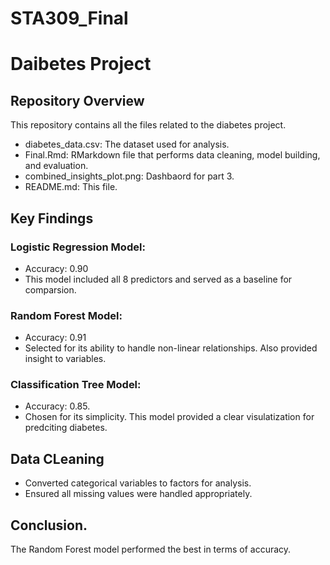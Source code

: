# STA309_Final

# Daibetes Project

## Repository Overview

This repository contains all the files related to the diabetes project.
- diabetes_data.csv: The dataset used for analysis.
- Final.Rmd: RMarkdown file that performs data cleaning, model building, and evaluation.
- combined_insights_plot.png: Dashbaord for part 3.
- README.md: This file.

## Key Findings

### Logistic Regression Model:
- Accuracy: 0.90
- This model included all 8 predictors and served as a baseline for comparsion.

### Random Forest Model:
- Accuracy: 0.91
- Selected for its ability to handle non-linear relationships. Also provided insight to variables.

### Classification Tree Model:
- Accuracy: 0.85.
- Chosen for its simplicity. This model provided a clear visulatization for predciting diabetes.

## Data CLeaning
- Converted categorical variables to factors for analysis.
- Ensured all missing values were handled appropriately.

## Conclusion.
The Random Forest model performed the best in terms of accuracy. 
